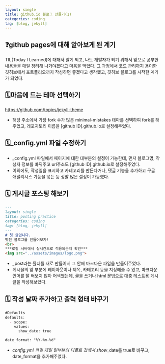 ```yaml
---
layout: single
title: github.io 블로그 만들기(1)
categories: coding
tag: [blog, jekyll]
---
```




## ❓github pages에 대해 알아보게 된 계기

 TIL(Today I Learned)에 대해서 알게 되고, 나도 개발자가 되기 위해서 앞으로 공부한 내용들을 매일 정리해 나가야겠다고 마음을 먹었다. 그 과정에서 코드 관리까지 용이한 깃허브에서 포트폴리오까지 작성하면 좋겠다고 생각했고, 깃허브 블로그를 시작한 계기가 되었다.

## 🗓️마음에 드는 테마 선택하기

https://github.com/topics/jekyll-theme

- 해당 주소에서 가장 fork 수가 많은 minimal-mistakes 테마를 선택하여 fork를 해주었고, 레포지토리 이름을 [github ID].github.io로 설정해주었다.

## 🗓️_config.yml 파일 수정하기

- _config.yml 파일에서 페이지에 대한 대부분의 설정이 가능한데, 먼저 블로그명, 작성자 정보를 바꿔주고 url주소도 [github ID].github.io로 설정해주었다.
- 이외에도, 작성일을 표시하고 카테고리를 만든다거나, 댓글 기능을 추가하고 구글 애널리시스 기능을 넣는 등 정말 많은 설정이 가능했다.

## 🗓️ 게시글 포스팅 해보기

```markdown
---
layout: single
title: posting practice
categories: coding
tag: [blog, jekyll]
---
# 첫 글입니다.
멋진 블로그를 만들어보자!
<br>
***로컬 서버에서 실시간으로 적용되는지 확인***
<img src="../assets/images/logo.png">
```

- _post라는 폴더를 새로 만들어서 그 안에 마크다운 파일을 만들어주었다.
- 게시물의 앞 부분에 레이아웃이나 제목, 카테고리 등을 지정해줄 수 있고, 마크다운 언어를 잘 써보지 않아 어색했는데, 글을 쓰거나 html 문법으로 대충 테스트용 게시글을 작성해보았다.

## 🗓️ 작성 날짜 추가하고 출력 형태 바꾸기

```markdown
#Defaults
defaults:
  - scope:
    values:
      show_date: true

date_format: "%Y-%m-%d"
```

- *config.yml 파일 제일 밑부분의 디폴트 값에서 show*_date를 true로 바꾸고, date_format을 추가해주었다.